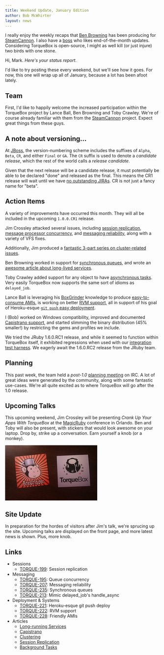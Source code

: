 ```yaml
---
title: Weekend Update, January Edition
author: Bob McWhirter
layout: news
---
```


[benblog]: http://thinkingconcurrently.com/
[markblog]: http://markclittle.blogspot.com/
[cr1jira]: https://issues.jboss.org/secure/IssueNavigator.jspa?reset=true&jqlQuery=fixVersion+%3D+%221.0.0.CR1%22+AND+project+%3D+TORQUE+ORDER+BY+resolution+DESC%2C+key+DESC

I really enjoy the weekly recaps that [Ben Browning][benblog] has been producing for
[SteamCannon](http://steamcannon.org/).  I also have a [boss][markblog] who likes
end-of-the-month updates.  Considering TorqueBox is open-source, I might as well 
kill (or just injure) two birds with one stone.  

Hi, Mark.  *Here's your status report*.

I'd like to try posting these every weekend, but we'll see how it goes.  For now,
this one will wrap up all of January, because a lot has been afoot lately.

## Team

First, I'd like to happily welcome the increased participation within the TorqueBox
project by Lance Ball, Ben Browning and Toby Crawley. We're of course already familiar
with them from the [SteamCannon](http://steamcannon.org/) project. Expect great things
from these guys.

## A note about versioning...

At [JBoss](http://jboss.org/), the version-numbering scheme includes the suffixes
of `Alpha`, `Beta`, `CR`, and either `Final` or `GA`.  The `CR` suffix is used to
denote a *candidate release*, which the rest of the world calls a *release candidate*.

Given that the next release will be a candidate release, it must potentially be
able to be declared "done" and released as the final.  This means the CR1 release
will wait until we have [no outstanding JIRAs][cr1jira].  CR is not just a fancy name for
"beta".

## Action Items

A variety of improvements have occurred this month.  They will all be included
in the upcoming `1.0.0.CR1` release.

Jim Crossley attacked several issues, including [session replication](https://issues.jboss.org/browse/TORQUE-199),
[message processor concurrency](https://issues.jboss.org/browse/TORQUE-195), and [messaging reliability](https://issues.jboss.org/browse/TORQUE-207),
along with a variety of VFS fixes. 

Additionally, Jim produced a [fantastic 3-part series on cluster-related issues](/news/2011/01/04/clustering-torquebox/).

Ben Browning worked in support for [synchronous queues](https://issues.jboss.org/browse/TORQUE-235), and wrote an [awesome article 
about long-lived services](news/2011/01/28/services/).  

Toby Crawley added support for any object to have [asynchronous tasks](https://issues.jboss.org/browse/TORQUE-213).  
Very easily TorqueBox now supports the same sort of idioms as `delayed_job`.

Lance Ball is leveraging his [BoxGrinder](http://boxgrinder.org/) knowledge to produce [easy-to-consume AMIs](https://issues.jboss.org/browse/TORQUE-228),
is working on better [RVM support](https://issues.jboss.org/browse/TORQUE-222), all
in support of his goal of Heroku-esque [`git push` easy deployment](https://issues.jboss.org/browse/TORQUE-221).

I (Bob) worked on Windows compatibility, improved and documented [Capistrano support](/news/2011/01/20/capistrano-and-torquebox/), 
and started slimming the binary distribution (45% smaller!) by restricting the gems and profiles we include.

We tried the JRuby 1.6.0.RC1 release, and while it seemed to function within TorqueBox itself, it exhibited regressions
when used with our [integration test harness](/news/2010/12/20/rspec-with-arquillian/).  We eagerly await the 1.6.0.RC2 release from the JRuby team.

## Planning

This past week, the team held a *post-1.0* [planning meeting](/news/2011/01/24/planning-meeting-recap/) on IRC.
A lot of great ideas were generated by the community, along with some fantastic use-cases.  We're all quite
excited as to where TorqueBox will go after the 1.0 release.

## Upcoming Talks

This upcoming weekend, Jim Crossley will be presenting *Crank Up Your Apps With TorqueBox* at the 
[MagicRuby](http://magic-ruby.com/) conference in Orlando.  Ben and Toby will also be present, with
stickers that would look awesome on your laptop.  Drop by, strike up a conversation.  Earn yourself a knob (or a monkey).

![Stickers](/images/misc/stickers.jpg)

## Site Update

In preparation for the hordes of visitors after Jim's talk, we're sprucing up the site.  Upcoming
talks are displayed on the front page, and more latest news is shown.  Plus, more knob.

## Links

* Sessions
  * [TORQUE-199](https://issues.jboss.org/browse/TORQUE-199): Session replication
* Messaging
  * [TORQUE-195](https://issues.jboss.org/browse/TORQUE-195): Queue concurrency
  * [TORQUE-207](https://issues.jboss.org/browse/TORQUE-207): Messaging reliability
  * [TORQUE-235](https://issues.jboss.org/browse/TORQUE-235): Synchronous queues
  * [TORQUE-213](https://issues.jboss.org/browse/TORQUE-213): Mimic delayed_job's handle_async
* Deployment & Systems
  * [TORQUE-221](https://issues.jboss.org/browse/TORQUE-221): Heroku-esque git push deploy
  * [TORQUE-222](https://issues.jboss.org/browse/TORQUE-222): RVM support
  * [TORQUE-228](https://issues.jboss.org/browse/TORQUE-228): Friendly AMIs
* Articles
  * [Long-running Services](/news/2011/01/28/services/)
  * [Capistrano](/news/2011/01/20/capistrano-and-torquebox/)
  * [Clustering](/news/2011/01/04/clustering-torquebox/)
  * [Session Replication](/news/2011/01/06/session-replication/)
  * [Background Tasks](/news/2011/01/07/clustered-tasks/)
